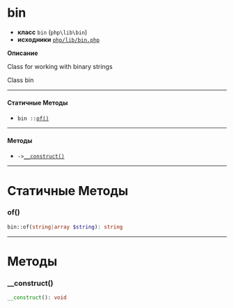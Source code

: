 # bin

- **класс** `bin` (`php\lib\bin`)
- **исходники** [`php/lib/bin.php`](./src/main/resources/JPHP-INF/sdk/php/lib/bin.php)

**Описание**

Class for working with binary strings

Class bin

---

#### Статичные Методы

- `bin ::`[`of()`](#method-of)

---

#### Методы

- `->`[`__construct()`](#method-__construct)

---
# Статичные Методы

<a name="method-of"></a>

### of()
```php
bin::of(string|array $string): string
```

---
# Методы

<a name="method-__construct"></a>

### __construct()
```php
__construct(): void
```